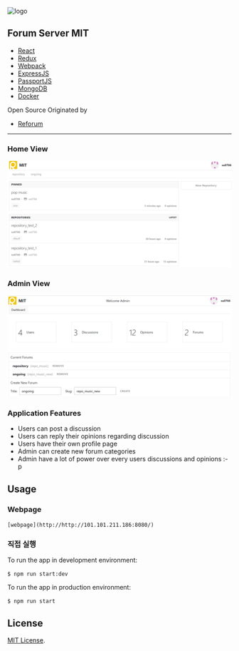 ![logo](./docs/design_assets/logo.png)
## Forum Server MIT
* [React](https://facebook.github.io/react/)
* [Redux](http://redux.js.org/)
* [Webpack](https://webpack.js.org/)
* [ExpressJS](https://expressjs.com/)
* [PassportJS](http://passportjs.org/)
* [MongoDB](https://www.mongodb.com/)
* [Docker](https://hub.docker.com/)

Open Source Originated by
* [Reforum](https://github.com/proshoumma/ReForum)
-----

### Home View
![home view](./docs/design_assets/home_view.png)

### Admin View
![admin view](./docs/design_assets/admin_view.png)

### Application Features
* Users can post a discussion
* Users can reply their opinions regarding discussion
* Users have their own profile page
* Admin can create new forum categories
* Admin have a lot of power over every users discussions and opinions :-p

## Usage
### Webpage
```
[webpage](http://http://101.101.211.186:8080/)
```
### 직접 실행
To run the app in development environment:
```
$ npm run start:dev
```

To run the app in production environment:
```
$ npm run start
```

## License
[MIT License](https://github.com/shoumma/Mister-Poster/blob/master/LICENSE).
